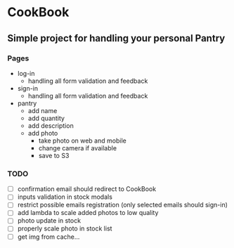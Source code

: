 # CookBook
## Simple project for handling your personal Pantry

### Pages
- log-in
  - handling all form validation and feedback
- sign-in
  - handling all form validation and feedback
- pantry
  - add name
  - add quantity 
  - add description
  - add photo 
    - take photo on web and mobile
    - change camera if available
    - save to S3
    

### TODO
- [ ] confirmation email should redirect to CookBook
- [ ] inputs validation in stock modals
- [ ] restrict possible emails registration (only selected emails should sign-in)
- [ ] add lambda to scale added photos to low quality
- [ ] photo update in stock
- [ ] properly scale photo in stock list
- [ ] get img from cache... 
